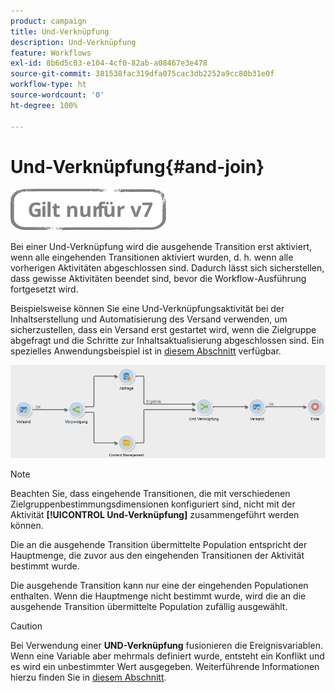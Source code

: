 ```yaml
---
product: campaign
title: Und-Verknüpfung
description: Und-Verknüpfung
feature: Workflows
exl-id: 8b6d5c03-e104-4cf0-82ab-a08467e3e478
source-git-commit: 381538fac319dfa075cac3db2252a9cc80b31e0f
workflow-type: ht
source-wordcount: '0'
ht-degree: 100%

---
```


# Und-Verknüpfung{#and-join}

![](../../assets/v7-only.svg)

Bei einer Und-Verknüpfung wird die ausgehende Transition erst aktiviert, wenn alle eingehenden Transitionen aktiviert wurden, d. h. wenn alle vorherigen Aktivitäten abgeschlossen sind. Dadurch lässt sich sicherstellen, dass gewisse Aktivitäten beendet sind, bevor die Workflow-Ausführung fortgesetzt wird.

Beispielsweise können Sie eine Und-Verknüpfungsaktivität bei der Inhaltserstellung und Automatisierung des Versand verwenden, um sicherzustellen, dass ein Versand erst gestartet wird, wenn die Zielgruppe abgefragt und die Schritte zur Inhaltsaktualisierung abgeschlossen sind. Ein spezielles Anwendungsbeispiel ist in [diesem Abschnitt](../../delivery/using/automating-via-workflows.md#creating-the-delivery-and-its-content) verfügbar.

![](assets/and-join-usage.png)

>[!NOTE]
>
>Beachten Sie, dass eingehende Transitionen, die mit verschiedenen Zielgruppenbestimmungsdimensionen konfiguriert sind, nicht mit der Aktivität **[!UICONTROL Und-Verknüpfung]** zusammengeführt werden können.

Die an die ausgehende Transition übermittelte Population entspricht der Hauptmenge, die zuvor aus den eingehenden Transitionen der Aktivität bestimmt wurde.

Die ausgehende Transition kann nur eine der eingehenden Populationen enthalten. Wenn die Hauptmenge nicht bestimmt wurde, wird die an die ausgehende Transition übermittelte Population zufällig ausgewählt.

>[!CAUTION]
>
>Bei Verwendung einer **UND-Verknüpfung** fusionieren die Ereignisvariablen. Wenn eine Variable aber mehrmals definiert wurde, entsteht ein Konflikt und es wird ein unbestimmter Wert ausgegeben. Weiterführende Informationen hierzu finden Sie in [diesem Abschnitt](javascript-scripts-and-templates.md#event-variables).
